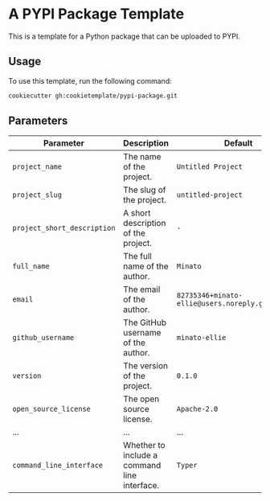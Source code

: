 # A PYPI Package Template

This is a template for a Python package that can be uploaded to PYPI.

## Usage

To use this template, run the following command:

```bash
cookiecutter gh:cookietemplate/pypi-package.git
```

## Parameters

| Parameter                   | Description                                  | Default                                          |
|-----------------------------|----------------------------------------------|--------------------------------------------------|
| `project_name`              | The name of the project.                     | `Untitled Project`                               |
| `project_slug`              | The slug of the project.                     | `untitled-project`                               |
| `project_short_description` | A short description of the project.          | `-`                                              |
| `full_name`                 | The full name of the author.                 | `Minato`                                         |
| `email`                     | The email of the author.                     | `82735346+minato-ellie@users.noreply.github.com` |
| `github_username`           | The GitHub username of the author.           | `minato-ellie`                                   |
| `version`                   | The version of the project.                  | `0.1.0`                                          |
| `open_source_license`       | The open source license.                     | `Apache-2.0`                                     |
| ...                         | ...                                          | ...                                              |
| `command_line_interface`    | Whether to include a command line interface. | `Typer`                                          |
